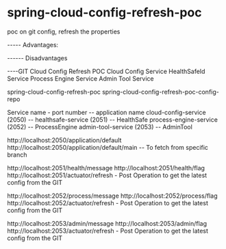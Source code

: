 # spring-cloud-config-refresh-poc
poc on git config, refresh the properties

----- Advantages:

------ Disadvantages

----GIT Cloud Config Refresh POC
Cloud Config Service
HealthSafeId Service
Process Engine Service
Admin Tool Service


spring-cloud-config-refresh-poc
spring-cloud-config-refresh-poc-config-repo

Service name - port number -- application name
cloud-config-service (2050) -- 
healthsafe-service  (2051)  -- HealthSafe
process-engine-service (2052) -- ProcessEngine
admin-tool-service (2053) -- AdminTool


http://localhost:2050/application/default
http://localhost:2050/application/default/main    -- To fetch from specific branch


http://localhost:2051/health/message
http://localhost:2051/health/flag
http://localhost:2051/actuator/refresh    - Post Operation to get the latest config from the GIT

http://localhost:2052/process/message
http://localhost:2052/process/flag
http://localhost:2052/actuator/refresh    - Post Operation to get the latest config from the GIT

http://localhost:2053/admin/message
http://localhost:2053/admin/flag
http://localhost:2053/actuator/refresh    - Post Operation to get the latest config from the GIT

